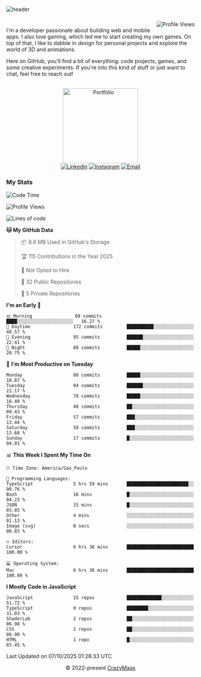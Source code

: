 ![header](https://github.com/user-attachments/assets/b00bb293-d5d2-40e2-b030-18682d9611b7)
###
<img align="right" src="https://komarev.com/ghpvc/?username=crazymaax&color=AE82CE&label=Profile+views" alt="Profile Views">

#
<div align="left">
I'm a developer passionate about building web and mobile apps. I also love gaming, which led me to start creating my own games. On top of that, I like to dabble in design for personal projects and explore the world of 3D and animations.

Here on GitHub, you'll find a bit of everything: code projects, games, and some creative experiments. If you're into this kind of stuff or just want to chat, feel free to reach out!

</div>

##

<div align="center">
  <a href="https://portfolio-max-crazymaax.vercel.app/" target="_blank"><img
      height="200em"
      src="https://github.com/user-attachments/assets/12cd41c7-5753-421f-b3d3-1623c48de6d4"
      target="_blank" alt="Portfólio"></a>
  <div align="center">
    <a href="https://www.linkedin.com/in/maxmilan/" target="_blank"><img
        src="https://img.shields.io/badge/LinkedIn-0077B5?style=for-the-badge&logo=linkedin&logoColor=white"
        target="_blank" alt="Linkedin"></a>
    <a href="https://www.instagram.com/crazy_maax/" target="_blank"><img
        src="https://img.shields.io/badge/Instagram-E4405F?style=for-the-badge&logo=instagram&logoColor=white"
        target="_blank" alt="Instagram"></a>
    <a href="mailto:oliveira.maxmilan@gmail.com" target="_blank"><img
        src="https://img.shields.io/badge/Gmail-D14836?style=for-the-badge&logo=gmail&logoColor=white"
        target="_blank" alt="Email"></a>
  </div>
</div>

### My Stats
<!--START_SECTION:waka-->
![Code Time](http://img.shields.io/badge/Code%20Time-2%2C206%20hrs%2020%20mins-blue)

![Profile Views](http://img.shields.io/badge/Profile%20Views-0-blue)

![Lines of code](https://img.shields.io/badge/From%20Hello%20World%20I%27ve%20Written-170.6%20thousand%20lines%20of%20code-blue)

**🐱 My GitHub Data** 

> 📦 8.8 MB Used in GitHub's Storage 
 > 
> 🏆 115 Contributions in the Year 2025
 > 
> 🚫 Not Opted to Hire
 > 
> 📜 32 Public Repositories 
 > 
> 🔑 5 Private Repositories 
 > 
**I'm an Early 🐤** 

```text
🌞 Morning                69 commits          ████░░░░░░░░░░░░░░░░░░░░░   16.27 % 
🌆 Daytime                172 commits         ██████████░░░░░░░░░░░░░░░   40.57 % 
🌃 Evening                95 commits          ██████░░░░░░░░░░░░░░░░░░░   22.41 % 
🌙 Night                  88 commits          █████░░░░░░░░░░░░░░░░░░░░   20.75 % 
```
📅 **I'm Most Productive on Tuesday** 

```text
Monday                   80 commits          █████░░░░░░░░░░░░░░░░░░░░   18.87 % 
Tuesday                  94 commits          ██████░░░░░░░░░░░░░░░░░░░   22.17 % 
Wednesday                78 commits          █████░░░░░░░░░░░░░░░░░░░░   18.40 % 
Thursday                 40 commits          ██░░░░░░░░░░░░░░░░░░░░░░░   09.43 % 
Friday                   57 commits          ███░░░░░░░░░░░░░░░░░░░░░░   13.44 % 
Saturday                 58 commits          ███░░░░░░░░░░░░░░░░░░░░░░   13.68 % 
Sunday                   17 commits          █░░░░░░░░░░░░░░░░░░░░░░░░   04.01 % 
```


📊 **This Week I Spent My Time On** 

```text
🕑︎ Time Zone: America/Sao_Paulo

💬 Programming Languages: 
TypeScript               5 hrs 59 mins       ███████████████████████░░   90.76 % 
Bash                     16 mins             █░░░░░░░░░░░░░░░░░░░░░░░░   04.23 % 
JSON                     15 mins             █░░░░░░░░░░░░░░░░░░░░░░░░   03.85 % 
Other                    4 mins              ░░░░░░░░░░░░░░░░░░░░░░░░░   01.13 % 
Image (svg)              0 secs              ░░░░░░░░░░░░░░░░░░░░░░░░░   00.03 % 

🔥 Editors: 
Cursor                   6 hrs 36 mins       █████████████████████████   100.00 % 

💻 Operating System: 
Mac                      6 hrs 36 mins       █████████████████████████   100.00 % 
```

**I Mostly Code in JavaScript** 

```text
JavaScript               15 repos            █████████████░░░░░░░░░░░░   51.72 % 
TypeScript               9 repos             ████████░░░░░░░░░░░░░░░░░   31.03 % 
ShaderLab                2 repos             ██░░░░░░░░░░░░░░░░░░░░░░░   06.90 % 
CSS                      2 repos             ██░░░░░░░░░░░░░░░░░░░░░░░   06.90 % 
HTML                     1 repo              █░░░░░░░░░░░░░░░░░░░░░░░░   03.45 % 
```




 Last Updated on 07/10/2025 01:28:33 UTC
<!--END_SECTION:waka-->

<p align="center">&copy; 2022-present <a href="https://github.com/crazymaax404/" target="_blank">CrazyMaax</a>
